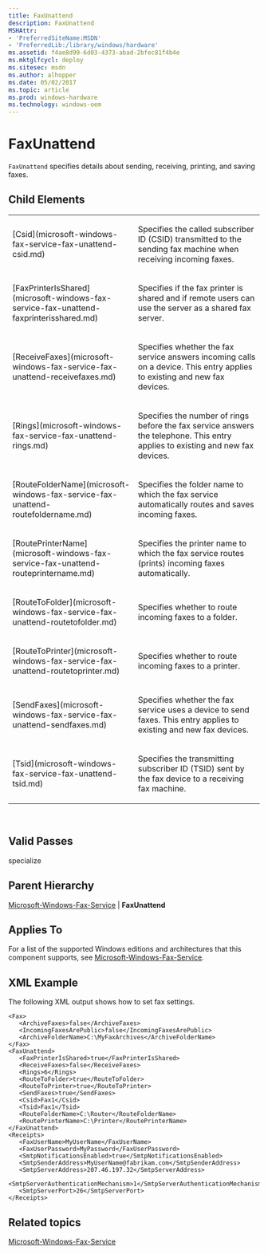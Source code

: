 ```yaml
---
title: FaxUnattend
description: FaxUnattend
MSHAttr:
- 'PreferredSiteName:MSDN'
- 'PreferredLib:/library/windows/hardware'
ms.assetid: f4ae8d99-6d03-4373-abad-2bfec81f4b4e
ms.mktglfcycl: deploy
ms.sitesec: msdn
ms.author: alhopper
ms.date: 05/02/2017
ms.topic: article
ms.prod: windows-hardware
ms.technology: windows-oem
---
```


# FaxUnattend


`FaxUnattend` specifies details about sending, receiving, printing, and saving faxes.

## Child Elements


<table>
<colgroup>
<col width="50%" />
<col width="50%" />
</colgroup>
<tbody>
<tr class="odd">
<td><p>[Csid](microsoft-windows-fax-service-fax-unattend-csid.md)</p></td>
<td><p>Specifies the called subscriber ID (CSID) transmitted to the sending fax machine when receiving incoming faxes.</p></td>
</tr>
<tr class="even">
<td><p>[FaxPrinterIsShared](microsoft-windows-fax-service-fax-unattend-faxprinterisshared.md)</p></td>
<td><p>Specifies if the fax printer is shared and if remote users can use the server as a shared fax server.</p></td>
</tr>
<tr class="odd">
<td><p>[ReceiveFaxes](microsoft-windows-fax-service-fax-unattend-receivefaxes.md)</p></td>
<td><p>Specifies whether the fax service answers incoming calls on a device. This entry applies to existing and new fax devices.</p></td>
</tr>
<tr class="even">
<td><p>[Rings](microsoft-windows-fax-service-fax-unattend-rings.md)</p></td>
<td><p>Specifies the number of rings before the fax service answers the telephone. This entry applies to existing and new fax devices.</p></td>
</tr>
<tr class="odd">
<td><p>[RouteFolderName](microsoft-windows-fax-service-fax-unattend-routefoldername.md)</p></td>
<td><p>Specifies the folder name to which the fax service automatically routes and saves incoming faxes.</p></td>
</tr>
<tr class="even">
<td><p>[RoutePrinterName](microsoft-windows-fax-service-fax-unattend-routeprintername.md)</p></td>
<td><p>Specifies the printer name to which the fax service routes (prints) incoming faxes automatically.</p></td>
</tr>
<tr class="odd">
<td><p>[RouteToFolder](microsoft-windows-fax-service-fax-unattend-routetofolder.md)</p></td>
<td><p>Specifies whether to route incoming faxes to a folder.</p></td>
</tr>
<tr class="even">
<td><p>[RouteToPrinter](microsoft-windows-fax-service-fax-unattend-routetoprinter.md)</p></td>
<td><p>Specifies whether to route incoming faxes to a printer.</p></td>
</tr>
<tr class="odd">
<td><p>[SendFaxes](microsoft-windows-fax-service-fax-unattend-sendfaxes.md)</p></td>
<td><p>Specifies whether the fax service uses a device to send faxes. This entry applies to existing and new fax devices.</p></td>
</tr>
<tr class="even">
<td><p>[Tsid](microsoft-windows-fax-service-fax-unattend-tsid.md)</p></td>
<td><p>Specifies the transmitting subscriber ID (TSID) sent by the fax device to a receiving fax machine.</p></td>
</tr>
</tbody>
</table>

 

## Valid Passes


specialize

## Parent Hierarchy


[Microsoft-Windows-Fax-Service](microsoft-windows-fax-service.md) | **FaxUnattend**

## Applies To


For a list of the supported Windows editions and architectures that this component supports, see [Microsoft-Windows-Fax-Service](microsoft-windows-fax-service.md).

## XML Example


The following XML output shows how to set fax settings.

```
<Fax>
   <ArchiveFaxes>false</ArchiveFaxes>
   <IncomingFaxesArePublic>false</IncomingFaxesArePublic>
   <ArchiveFolderName>C:\MyFaxArchives</ArchiveFolderName>
</Fax>
<FaxUnattend>
   <FaxPrinterIsShared>true</FaxPrinterIsShared>
   <ReceiveFaxes>false</ReceiveFaxes>
   <Rings>6</Rings>
   <RouteToFolder>true</RouteToFolder>
   <RouteToPrinter>true</RouteToPrinter>
   <SendFaxes>true</SendFaxes>
   <Csid>Fax1</Csid>
   <Tsid>Fax1</Tsid>
   <RouteFolderName>C:\Router</RouteFolderName>
   <RoutePrinterName>C:\Printer</RoutePrinterName>
</FaxUnattend>
<Receipts>
   <FaxUserName>MyUserName</FaxUserName>
   <FaxUserPassword>MyPassword</FaxUserPassword>
   <SmtpNotificationsEnabled>true</SmtpNotificationsEnabled>
   <SmtpSenderAddress>MyUserName@fabrikam.com</SmtpSenderAddress>
   <SmtpServerAddress>207.46.197.32</SmtpServerAddress>
   <SmtpServerAuthenticationMechanism>1</SmtpServerAuthenticationMechanism>
   <SmtpServerPort>26</SmtpServerPort>
</Receipts>
```

## Related topics


[Microsoft-Windows-Fax-Service](microsoft-windows-fax-service.md)

 

 







